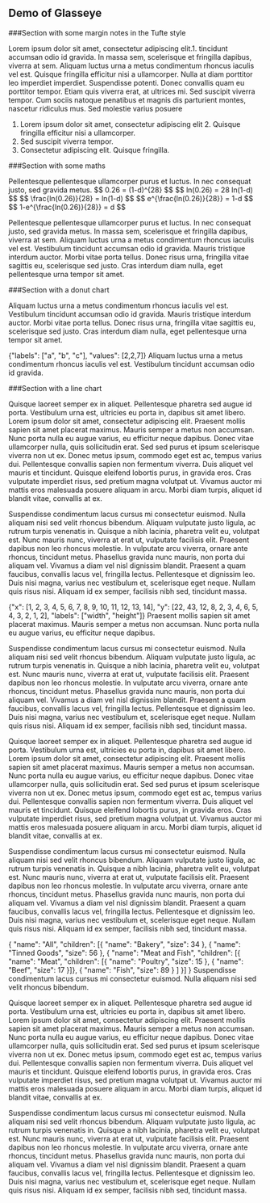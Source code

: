 Demo of Glasseye
----------------

###Section with some margin notes in the Tufte style

Lorem ipsum dolor sit amet, consectetur adipiscing elit.<side-note>1. tincidunt accumsan odio id gravida. In massa sem, scelerisque et fringilla dapibus, viverra at sem. Aliquam luctus urna a metus condimentum rhoncus iaculis vel est.</side-note> Quisque fringilla efficitur nisi a ullamcorper. Nulla at diam porttitor leo imperdiet imperdiet. Suspendisse potenti. Donec convallis quam eu porttitor tempor. Etiam quis viverra erat, at ultrices mi. Sed suscipit viverra tempor. Cum sociis natoque penatibus et magnis dis parturient montes, nascetur ridiculus mus. Sed molestie varius posuere

1. Lorem ipsum dolor sit amet, consectetur adipiscing elit <side-note>2. Quisque fringilla efficitur nisi a ullamcorper.</side-note>
2. Sed suscipit viverra tempor.
3. Consectetur adipiscing elit. Quisque fringilla.


###Section with some maths

<margin-note>
Pellentesque pellentesque ullamcorper purus et luctus. In nec consequat justo, sed gravida metus. $$ 0.26 = (1-d)^{28} $$
$$ ln(0.26) = 28 ln(1-d) $$
$$ \frac{ln(0.26)}{28} = ln(1-d) $$
$$ e^{\frac{ln(0.26)}{28}} = 1-d $$
$$ 1-e^{\frac{ln(0.26)}{28}} = d $$
</margin-note>


Pellentesque pellentesque ullamcorper purus et luctus. In nec consequat justo, sed gravida metus. In massa sem, scelerisque et fringilla dapibus, viverra at sem. Aliquam luctus urna a metus condimentum rhoncus iaculis vel est. Vestibulum tincidunt accumsan odio id gravida. Mauris tristique interdum auctor. Morbi vitae porta tellus. Donec risus urna, fringilla vitae sagittis eu, scelerisque sed justo. Cras interdum diam nulla, eget pellentesque urna tempor sit amet.



###Section with a donut chart

Aliquam luctus urna a metus condimentum rhoncus iaculis vel est. Vestibulum tincidunt accumsan odio id gravida. Mauris tristique interdum auctor. Morbi vitae porta tellus. Donec risus urna, fringilla vitae sagittis eu, scelerisque sed justo. Cras interdum diam nulla, eget pellentesque urna tempor sit amet.


<margin-note>
<donut> {"labels": ["a", "b", "c"], "values": [2,2,7]} </donut>
Aliquam luctus urna a metus condimentum rhoncus iaculis vel est. Vestibulum tincidunt accumsan odio id gravida.
</margin-note>


###Section with a line chart

Quisque laoreet semper ex in aliquet. Pellentesque pharetra sed augue id porta. Vestibulum urna est, ultricies eu porta in, dapibus sit amet libero. Lorem ipsum dolor sit amet, consectetur adipiscing elit. 
Praesent mollis sapien sit amet placerat maximus. Mauris semper a metus non accumsan. Nunc porta nulla eu augue varius, eu efficitur neque dapibus. Donec vitae ullamcorper nulla, quis sollicitudin erat. Sed sed purus et ipsum scelerisque viverra non ut ex. Donec metus ipsum, commodo eget est ac, tempus varius dui. Pellentesque convallis sapien non fermentum viverra. Duis aliquet vel mauris et tincidunt. Quisque eleifend lobortis purus, in gravida eros. Cras vulputate imperdiet risus, sed pretium magna volutpat ut. Vivamus auctor mi mattis eros malesuada posuere aliquam in arcu. Morbi diam turpis, aliquet id blandit vitae, convallis at ex.


Suspendisse condimentum lacus cursus mi consectetur euismod. Nulla aliquam nisi sed velit rhoncus bibendum. Aliquam vulputate justo ligula, ac rutrum turpis venenatis in. Quisque a nibh lacinia, pharetra velit eu, volutpat est. Nunc mauris nunc, viverra at erat ut, vulputate facilisis elit. Praesent dapibus non leo rhoncus molestie. In vulputate arcu viverra, ornare ante rhoncus, tincidunt metus. Phasellus gravida nunc mauris, non porta dui aliquam vel. Vivamus a diam vel nisl dignissim blandit. Praesent a quam faucibus, convallis lacus vel, fringilla lectus. Pellentesque et dignissim leo. Duis nisi magna, varius nec vestibulum et, scelerisque eget neque. Nullam quis risus nisi. Aliquam id ex semper, facilisis nibh sed, tincidunt massa.

<margin-note>
<line_chart>{"x": [1, 2, 3, 4, 5, 6, 7, 8, 9, 10, 11, 12, 13, 14], "y": [22, 43, 12, 8, 2, 3, 4, 6, 5, 4, 3, 2, 1, 2], "labels": ["width", "height"]}</line_chart>
Praesent mollis sapien sit amet placerat maximus. Mauris semper a metus non accumsan. Nunc porta nulla eu augue varius, eu efficitur neque dapibus.
</margin-note>

Suspendisse condimentum lacus cursus mi consectetur euismod. Nulla aliquam nisi sed velit rhoncus bibendum. Aliquam vulputate justo ligula, ac rutrum turpis venenatis in. Quisque a nibh lacinia, pharetra velit eu, volutpat est. Nunc mauris nunc, viverra at erat ut, vulputate facilisis elit. Praesent dapibus non leo rhoncus molestie. In vulputate arcu viverra, ornare ante rhoncus, tincidunt metus. Phasellus gravida nunc mauris, non porta dui aliquam vel. Vivamus a diam vel nisl dignissim blandit. Praesent a quam faucibus, convallis lacus vel, fringilla lectus. Pellentesque et dignissim leo. Duis nisi magna, varius nec vestibulum et, scelerisque eget neque. Nullam quis risus nisi. Aliquam id ex semper, facilisis nibh sed, tincidunt massa.

Quisque laoreet semper ex in aliquet. Pellentesque pharetra sed augue id porta. Vestibulum urna est, ultricies eu porta in, dapibus sit amet libero. Lorem ipsum dolor sit amet, consectetur adipiscing elit. 
Praesent mollis sapien sit amet placerat maximus. Mauris semper a metus non accumsan. Nunc porta nulla eu augue varius, eu efficitur neque dapibus. Donec vitae ullamcorper nulla, quis sollicitudin erat. Sed sed purus et ipsum scelerisque viverra non ut ex. Donec metus ipsum, commodo eget est ac, tempus varius dui. Pellentesque convallis sapien non fermentum viverra. Duis aliquet vel mauris et tincidunt. Quisque eleifend lobortis purus, in gravida eros. Cras vulputate imperdiet risus, sed pretium magna volutpat ut. Vivamus auctor mi mattis eros malesuada posuere aliquam in arcu. Morbi diam turpis, aliquet id blandit vitae, convallis at ex.


Suspendisse condimentum lacus cursus mi consectetur euismod. Nulla aliquam nisi sed velit rhoncus bibendum. Aliquam vulputate justo ligula, ac rutrum turpis venenatis in. Quisque a nibh lacinia, pharetra velit eu, volutpat est. Nunc mauris nunc, viverra at erat ut, vulputate facilisis elit. Praesent dapibus non leo rhoncus molestie. In vulputate arcu viverra, ornare ante rhoncus, tincidunt metus. Phasellus gravida nunc mauris, non porta dui aliquam vel. Vivamus a diam vel nisl dignissim blandit. Praesent a quam faucibus, convallis lacus vel, fringilla lectus. Pellentesque et dignissim leo. Duis nisi magna, varius nec vestibulum et, scelerisque eget neque. Nullam quis risus nisi. Aliquam id ex semper, facilisis nibh sed, tincidunt massa.

<margin-note>
<treemap>{ "name": "All", "children": [{ "name": "Bakery", "size": 34 }, { "name": "Tinned Goods", "size": 56 }, { "name": "Meat and Fish", "children": [{ "name": "Meat", "children": [{ "name": "Poultry", "size": 15 }, { "name": "Beef", "size": 17 }]}, { "name": "Fish", "size": 89 } ] }] }</treemap>
Suspendisse condimentum lacus cursus mi consectetur euismod. Nulla aliquam nisi sed velit rhoncus bibendum.
</margin-note>

Quisque laoreet semper ex in aliquet. Pellentesque pharetra sed augue id porta. Vestibulum urna est, ultricies eu porta in, dapibus sit amet libero. Lorem ipsum dolor sit amet, consectetur adipiscing elit. 
Praesent mollis sapien sit amet placerat maximus. Mauris semper a metus non accumsan. Nunc porta nulla eu augue varius, eu efficitur neque dapibus. Donec vitae ullamcorper nulla, quis sollicitudin erat. Sed sed purus et ipsum scelerisque viverra non ut ex. Donec metus ipsum, commodo eget est ac, tempus varius dui. Pellentesque convallis sapien non fermentum viverra. Duis aliquet vel mauris et tincidunt. Quisque eleifend lobortis purus, in gravida eros. Cras vulputate imperdiet risus, sed pretium magna volutpat ut. Vivamus auctor mi mattis eros malesuada posuere aliquam in arcu. Morbi diam turpis, aliquet id blandit vitae, convallis at ex.

Suspendisse condimentum lacus cursus mi consectetur euismod. Nulla aliquam nisi sed velit rhoncus bibendum. Aliquam vulputate justo ligula, ac rutrum turpis venenatis in. Quisque a nibh lacinia, pharetra velit eu, volutpat est. Nunc mauris nunc, viverra at erat ut, vulputate facilisis elit. Praesent dapibus non leo rhoncus molestie. In vulputate arcu viverra, ornare ante rhoncus, tincidunt metus. Phasellus gravida nunc mauris, non porta dui aliquam vel. Vivamus a diam vel nisl dignissim blandit. Praesent a quam faucibus, convallis lacus vel, fringilla lectus. Pellentesque et dignissim leo. Duis nisi magna, varius nec vestibulum et, scelerisque eget neque. Nullam quis risus nisi. Aliquam id ex semper, facilisis nibh sed, tincidunt massa.
